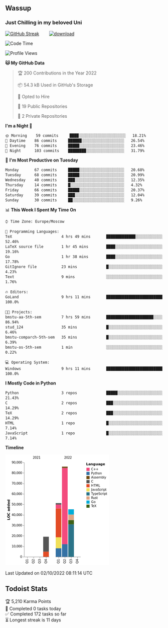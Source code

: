 ## Wassup 
### Just Chilling in my beloved Uni 

<!--
-->

[![GitHub Streak](http://github-readme-streak-stats.herokuapp.com?user=archeoss&theme=shades-of-purple&hide_border=true&date_format=j%20M%5B%20Y%5D)](https://git.io/streak-stats)&nbsp;&nbsp;&nbsp;&nbsp;&nbsp;&nbsp;&nbsp;&nbsp;[![download](https://user-images.githubusercontent.com/68448737/147796309-d8b65b1d-4dde-40d9-b03a-2b42aaa6cd43.jpeg)
](http://bmstu.ru/)

<!--START_SECTION:waka-->
![Code Time](http://img.shields.io/badge/Code%20Time-595%20hrs%2056%20mins-blue)

![Profile Views](http://img.shields.io/badge/Profile%20Views-0-blue)

**🐱 My GitHub Data** 

> 🏆 200 Contributions in the Year 2022
 > 
> 📦 54.3 kB Used in GitHub's Storage 
 > 
> 💼 Opted to Hire
 > 
> 📜 19 Public Repositories 
 > 
> 🔑 2 Private Repositories  
 > 
**I'm a Night 🦉** 

```text
🌞 Morning    59 commits     ████░░░░░░░░░░░░░░░░░░░░░   18.21% 
🌆 Daytime    86 commits     ██████░░░░░░░░░░░░░░░░░░░   26.54% 
🌃 Evening    76 commits     █████░░░░░░░░░░░░░░░░░░░░   23.46% 
🌙 Night      103 commits    ████████░░░░░░░░░░░░░░░░░   31.79%

```
📅 **I'm Most Productive on Tuesday** 

```text
Monday       67 commits     █████░░░░░░░░░░░░░░░░░░░░   20.68% 
Tuesday      68 commits     █████░░░░░░░░░░░░░░░░░░░░   20.99% 
Wednesday    40 commits     ███░░░░░░░░░░░░░░░░░░░░░░   12.35% 
Thursday     14 commits     █░░░░░░░░░░░░░░░░░░░░░░░░   4.32% 
Friday       66 commits     █████░░░░░░░░░░░░░░░░░░░░   20.37% 
Saturday     39 commits     ███░░░░░░░░░░░░░░░░░░░░░░   12.04% 
Sunday       30 commits     ██░░░░░░░░░░░░░░░░░░░░░░░   9.26%

```


📊 **This Week I Spent My Time On** 

```text
⌚︎ Time Zone: Europe/Moscow

💬 Programming Languages: 
TeX                      4 hrs 49 mins       █████████████░░░░░░░░░░░░   52.46% 
LaTeX source file        1 hr 45 mins        ████░░░░░░░░░░░░░░░░░░░░░   19.16% 
Go                       1 hr 38 mins        ████░░░░░░░░░░░░░░░░░░░░░   17.78% 
GitIgnore file           23 mins             █░░░░░░░░░░░░░░░░░░░░░░░░   4.23% 
Text                     9 mins              ░░░░░░░░░░░░░░░░░░░░░░░░░   1.76%

🔥 Editors: 
GoLand                   9 hrs 11 mins       █████████████████████████   100.0%

🐱‍💻 Projects: 
bmstu-aa-5th-sem         7 hrs 59 mins       █████████████████████░░░░   86.94% 
stud_124                 35 mins             █░░░░░░░░░░░░░░░░░░░░░░░░   6.46% 
bmstu-comparch-5th-sem   35 mins             █░░░░░░░░░░░░░░░░░░░░░░░░   6.39% 
bmstu-os-5th-sem         1 min               ░░░░░░░░░░░░░░░░░░░░░░░░░   0.22%

💻 Operating System: 
Windows                  9 hrs 11 mins       █████████████████████████   100.0%

```

**I Mostly Code in Python** 

```text
Python                   3 repos             █████░░░░░░░░░░░░░░░░░░░░   21.43% 
C                        2 repos             ███░░░░░░░░░░░░░░░░░░░░░░   14.29% 
TeX                      2 repos             ███░░░░░░░░░░░░░░░░░░░░░░   14.29% 
HTML                     1 repo              █░░░░░░░░░░░░░░░░░░░░░░░░   7.14% 
JavaScript               1 repo              █░░░░░░░░░░░░░░░░░░░░░░░░   7.14%

```


**Timeline**

![Chart not found](https://raw.githubusercontent.com/archeoss/archeoss/master/charts/bar_graph.png) 


 Last Updated on 02/10/2022 08:11:14 UTC
<!--END_SECTION:waka-->

## Todoist Stats

<!-- TODO-IST:START -->
🏆  5,210 Karma Points           
🌸  Completed 0 tasks today           
✅  Completed 172 tasks so far           
⏳  Longest streak is 11 days
<!-- TODO-IST:END -->
